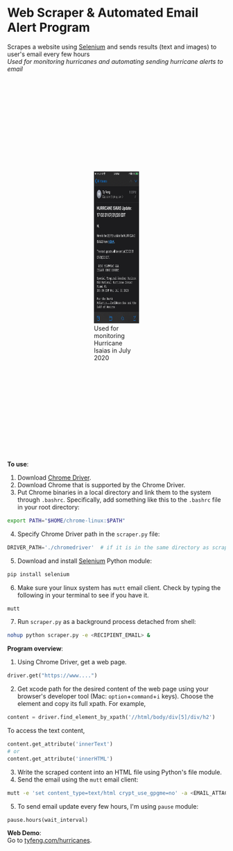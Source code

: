 # Web Scraper & Automated Email Alert Program
Scrapes a website using [Selenium](https://pypi.org/project/selenium/) and sends results (text and images) to user's email every few hours   
*Used for monitoring hurricanes and automating sending hurricane alerts to email*

<div style="padding:100px;">
<figure style="padding:100px; display: block;
  margin-left: auto;
  margin-right: auto;">
	<img src="scraper.gif" height="350"/>
	<figcaption>Used for monitoring Hurricane Isaias in July 2020</figcaption>
</figure>
</div>


**To use**:  
1. Download [Chrome Driver](https://chromedriver.chromium.org/).  
2. Download Chrome that is supported by the Chrome Driver.  
3. Put Chrome binaries in a local directory and link them to the system through `.bashrc`. Specifically, add something like this to the `.bashrc` file in your root directory:
``` bash
export PATH="$HOME/chrome-linux:$PATH"
```  
4. Specify Chrome Driver path in the `scraper.py` file:  
``` python
DRIVER_PATH='./chromedriver'  # if it is in the same directory as scraper.py
```
5. Download and install [Selenium](https://pypi.org/project/selenium/) Python module:  
``` bash
pip install selenium
```
6. Make sure your linux system has `mutt` email client. Check by typing the following in your terminal to see if you have it.  
``` bash
mutt
```
7. Run `scraper.py` as a background process detached from shell:
``` bash
nohup python scraper.py -e <RECIPIENT_EMAIL> &
```

**Program overview**:
1. Using Chrome Driver, get a web page.
``` python
driver.get("https://www....")
```

2. Get xcode path for the desired content of the web page using your browser's developer tool (Mac: `option`+`command`+`i` keys).
Choose the element and copy its full xpath.
For example,
``` python
content = driver.find_element_by_xpath('//html/body/div[5]/div/h2')
```

To access the text content,
``` python
content.get_attribute('innerText')
# or
content.get_attribute('innerHTML')
```

3. Write the scraped content into an HTML file using Python's file module.  
4. Send the email using the `mutt` email client:
``` bash
mutt -e 'set content_type=text/html crypt_use_gpgme=no' -a <EMAIL_ATTACHMENTS> -s '<EMAIL_SUBJECT>' -c {} < mail.html".format(EMAIL)
```
5. To send email update every few hours, I'm using `pause` module:  
``` python
pause.hours(wait_interval)
```

**Web Demo**:  
Go to [tyfeng.com/hurricanes](https://www.ocf.berkeley.edu/~tyfeng/hurricanes/). 
